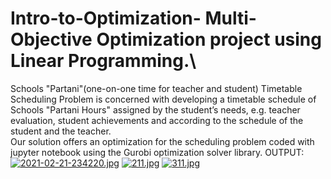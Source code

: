 # Intro-to-Optimization- Multi-Objective Optimization project using Linear Programming.\
Schools "Partani"(one-on-one time for teacher and student) Timetable Scheduling Problem is concerned with developing a timetable schedule of Schools "Partani Hours" assigned by the student’s needs, e.g. teacher evaluation, student achievements and according to the schedule of the student and the teacher.\
Our solution offers an optimization for the scheduling problem coded with jupyter notebook using the Gurobi optimization solver library.
OUTPUT:
[![2021-02-21-234220.jpg](https://i.postimg.cc/Dw6Vbr94/2021-02-21-234220.jpg)](https://postimg.cc/QFFY2Txj)
[![211.jpg](https://i.postimg.cc/RFnbGKDR/211.jpg)](https://postimg.cc/MMqDpMxM)
[![311.jpg](https://i.postimg.cc/LsGxqh8Z/311.jpg)](https://postimg.cc/yJXmt19V)

